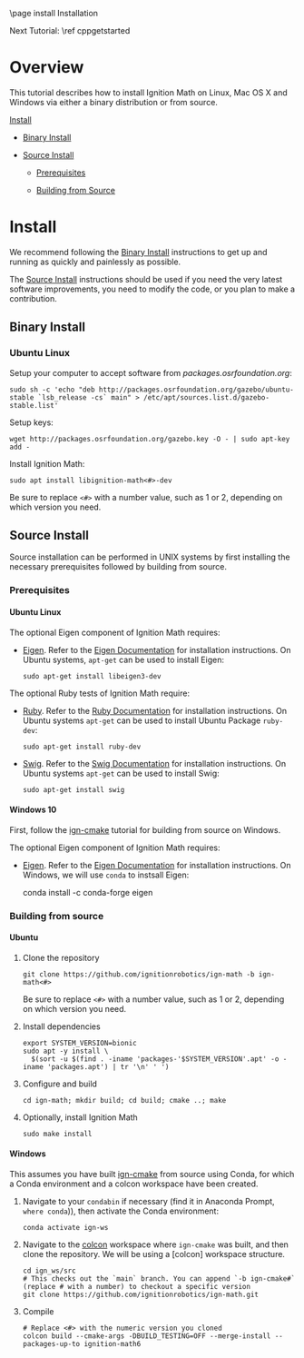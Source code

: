 \page install Installation

Next Tutorial: \ref cppgetstarted

# Overview

This tutorial describes how to install Ignition Math on Linux, Mac OS X and
Windows via either a binary distribution or from source.

[Install](#install)

* [Binary Install](#binary-install)

* [Source Install](#source-install)

    * [Prerequisites](#prerequisites)

    * [Building from Source](#building-from-source)

# Install

We recommend following the [Binary Install](#binary-install) instructions to get up and running as quickly and painlessly as possible.

The [Source Install](#source-install) instructions should be used if you need the very latest software improvements, you need to modify the code, or you plan to make a contribution.

## Binary Install

### Ubuntu Linux

Setup your computer to accept software from
*packages.osrfoundation.org*:

```{.sh}
sudo sh -c 'echo "deb http://packages.osrfoundation.org/gazebo/ubuntu-stable `lsb_release -cs` main" > /etc/apt/sources.list.d/gazebo-stable.list'
```

Setup keys:

```{.sh}
wget http://packages.osrfoundation.org/gazebo.key -O - | sudo apt-key add -
```

Install Ignition Math:

```
sudo apt install libignition-math<#>-dev
```

Be sure to replace `<#>` with a number value, such as 1 or 2, depending on
which version you need.

## Source Install

Source installation can be performed in UNIX systems by first installing the
necessary prerequisites followed by building from source.

### Prerequisites

#### Ubuntu Linux

The optional Eigen component of Ignition Math requires:

  * [Eigen](http://eigen.tuxfamily.org/index.php?title=Main_Page). Refer to the [Eigen Documentation](http://eigen.tuxfamily.org/index.php?title=Main_Page#Documentation) for installation instructions. On Ubuntu systems, `apt-get` can be used to install Eigen:

    ```
    sudo apt-get install libeigen3-dev
    ```

The optional Ruby tests of Ignition Math require:

 * [Ruby](https://www.ruby-lang.org/). Refer to the [Ruby Documentation](https://www.ruby-lang.org/downloads/) for installation instructions. On Ubuntu systems `apt-get` can be used to install Ubuntu Package `ruby-dev`:

    ```
    sudo apt-get install ruby-dev
    ```

  * [Swig](http://www.swig.org/). Refer to the [Swig Documentation](http://www.swig.org/download.html) for installation instructions. On Ubuntu systems `apt-get` can be used to install Swig:

    ```
    sudo apt-get install swig
    ```

#### Windows 10

First, follow the [ign-cmake](https://github.com/ignitionrobotics/ign-cmake) tutorial for building from source on Windows.

The optional Eigen component of Ignition Math requires:

  * [Eigen](http://eigen.tuxfamily.org/index.php?title=Main_Page). Refer to the [Eigen Documentation](http://eigen.tuxfamily.org/index.php?title=Main_Page#Documentation) for installation instructions. On Windows, we will use `conda` to instsall Eigen:

    conda install -c conda-forge eigen

### Building from source

#### Ubuntu

1. Clone the repository

    ```
    git clone https://github.com/ignitionrobotics/ign-math -b ign-math<#>
    ```
    Be sure to replace `<#>` with a number value, such as 1 or 2, depending on
    which version you need.

2. Install dependencies

    ```
    export SYSTEM_VERSION=bionic
    sudo apt -y install \
      $(sort -u $(find . -iname 'packages-'$SYSTEM_VERSION'.apt' -o -iname 'packages.apt') | tr '\n' ' ')
    ```

3. Configure and build

    ```
    cd ign-math; mkdir build; cd build; cmake ..; make
    ```

4. Optionally, install Ignition Math

    ```
    sudo make install
    ```

#### Windows

This assumes you have built [ign-cmake](https://github.com/ignitionrobotics/ign-cmake) from source using Conda, for which a Conda environment and a colcon workspace have been created.

1. Navigate to your ``condabin`` if necessary (find it in Anaconda Prompt, ``where conda``)), then activate the Conda environment:

    ```
    conda activate ign-ws
    ```

1. Navigate to the [colcon](https://colcon.readthedocs.io/en/released/) workspace where `ign-cmake` was built, and then clone the repository.
   We will be using a [colcon] workspace structure.

    ```
    cd ign_ws/src
    # This checks out the `main` branch. You can append `-b ign-cmake#` (replace # with a number) to checkout a specific version
    git clone https://github.com/ignitionrobotics/ign-math.git
    ```

1. Compile

    ```
    # Replace <#> with the numeric version you cloned
    colcon build --cmake-args -DBUILD_TESTING=OFF --merge-install --packages-up-to ignition-math6
    ```
